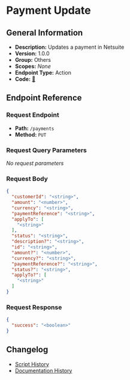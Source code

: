 # Payment Update

## General Information

- **Description:** Updates a payment in Netsuite
- **Version:** 1.0.0
- **Group:** Others
- **Scopes:** _None_
- **Endpoint Type:** Action
- **Code:** [🔗](https://github.com/NangoHQ/integration-templates/tree/main/integrations/netsuite-tba/actions/payment-update.ts)


## Endpoint Reference

### Request Endpoint

- **Path:** `/payments`
- **Method:** `PUT`

### Request Query Parameters

_No request parameters_

### Request Body

```json
{
  "customerId": "<string>",
  "amount": "<number>",
  "currency": "<string>",
  "paymentReference": "<string>",
  "applyTo": [
    "<string>"
  ],
  "status": "<string>",
  "description?": "<string>",
  "id": "<string>",
  "amount?": "<number>",
  "currency?": "<string>",
  "paymentReference?": "<string>",
  "status?": "<string>",
  "applyTo?": [
    "<string>"
  ]
}
```

### Request Response

```json
{
  "success": "<boolean>"
}
```

## Changelog

- [Script History](https://github.com/NangoHQ/integration-templates/commits/main/integrations/netsuite-tba/actions/payment-update.ts)
- [Documentation History](https://github.com/NangoHQ/integration-templates/commits/main/integrations/netsuite-tba/actions/payment-update.md)

<!-- END  GENERATED CONTENT -->

